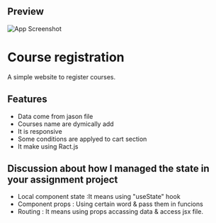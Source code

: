 
## Preview

![App Screenshot](https://i.ibb.co/hB86yHG/Web-capture-15-9-2023-184256-zealous-soap-surge-sh.jpg)


# Course registration

A simple website to register courses.





 

## Features

- Data come from jason file
- Courses name are dymically add
- It is responsive
- Some conditions are applyed to cart section
- It make using Ract.js

## Discussion about how I managed the state in your assignment    project
- Local component state :It means using "useState" hook 
- Component props : Using certain word & pass them in funcions
- Routing : It means using props accassing data & access jsx file.


 



